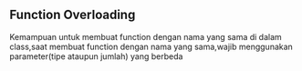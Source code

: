 ## Function Overloading
Kemampuan untuk membuat function dengan nama yang sama di dalam class,saat membuat function dengan nama yang sama,wajib menggunakan parameter(tipe ataupun jumlah) yang berbeda